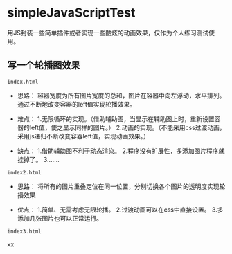 # simpleJavaScriptTest
用JS封装一些简单插件或者实现一些酷炫的动画效果，仅作为个人练习测试使用。

## 写一个轮播图效果
`index.html`
* 思路：
容器宽度为所有图片宽度的总和，图片在容器中向左浮动，水平排列。
通过不断地改变容器的left值实现轮播效果。

* 难点：
1.无限循环的实现。（借助辅助图，当显示在辅助图上时，重新设置容器的left值，使之显示同样的图片。）
2.动画的实现。（不能采用css过渡动画，采用js递归不断改变容器left值，实现动画效果。）

* 缺点：
1.借助辅助图不利于动态渲染。
2.程序没有扩展性，多添加图片程序就挂掉了。
3.......



`index2.html`

* 思路：
将所有的图片重叠定位在同一位置，分别切换各个图片的透明度实现轮播效果

* 优点：
1.简单、无需考虑无限轮播。
2.过渡动画可以在css中直接设置。
3.多添加几张图片也可以正常运行。

`index3.html`

xx












